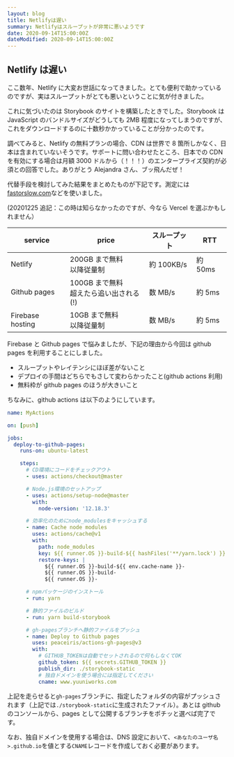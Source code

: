 ```yaml
---
layout: blog
title: Netlifyは遅い
summary: Netlifyはスループットが非常に悪いようです
date: 2020-09-14T15:00:00Z
dateModified: 2020-09-14T15:00:00Z
---
```


## Netlify は遅い

ここ数年、Netlify に大変お世話になってきました。とても便利で助かっているのですが、実はスループットがとても悪いということに気が付きました。

これに気づいたのは Storybook のサイトを構築したときでした。Storybook は JavaScript のバンドルサイズがどうしても 2MB 程度になってしまうのですが、これをダウンロードするのに十数秒かかっていることが分かったのです。

調べてみると、Netlify の無料プランの場合、CDN は世界で 8 箇所しかなく、日本は含まれていないそうです。サポートに問い合わせたところ、日本での CDN を有効にする場合は月額 3000 ドルから（！！！）のエンタープライズ契約が必須との回答でした。ありがとう Alejandra さん、ブッ飛んだぜ！

代替手段を検討してみた結果をまとめたものが下記です。測定には[fastorslow.com](https://www.fastorslow.com/)などを使いました。

(20201225 追記：この時は知らなかったのですが、今なら Vercel を選ぶかもしれません）

| service          | price                                      | スループット | RTT     |
| ---------------- | ------------------------------------------ | ------------ | ------- |
| Netlify          | 200GB まで無料<br/>以降従量制              | 約 100KB/s   | 約 50ms |
| Github pages     | 100GB まで無料<br/>超えたら追い出される(!) | 数 MB/s      | 約 5ms  |
| Firebase hosting | 10GB まで無料<br/>以降従量制               | 数 MB/s      | 約 5ms  |

Firebase と Github pages で悩みましたが、下記の理由から今回は github pages を利用することにしました。

- スループットやレイテンシにほぼ差がないこと
- デプロイの手間はどちらでもさして変わらかったこと(github actions 利用)
- 無料枠が github pages のほうが大きいこと

ちなみに、github actions は以下のようにしています。

```yaml
name: MyActions

on: [push]

jobs:
  deploy-to-github-pages:
    runs-on: ubuntu-latest

    steps:
      # CD環境にコードをチェックアウト
      - uses: actions/checkout@master

      # Node.js環境のセットアップ
      - uses: actions/setup-node@master
        with:
          node-version: '12.18.3'

      # 効率化のためにnode_modulesをキャッシュする
      - name: Cache node modules
        uses: actions/cache@v1
        with:
          path: node_modules
          key: ${{ runner.OS }}-build-${{ hashFiles('**/yarn.lock') }}
          restore-keys: |
            ${{ runner.OS }}-build-${{ env.cache-name }}-
            ${{ runner.OS }}-build-
            ${{ runner.OS }}-

      # npmパッケージのインストール
      - run: yarn

      # 静的ファイルのビルド
      - run: yarn build-storybook

      # gh-pagesブランチへ静的ファイルをプッシュ
      - name: Deploy to Github pages
        uses: peaceiris/actions-gh-pages@v3
        with:
          # GITHUB_TOKENは自動でセットされるので何もしなくてOK
          github_token: ${{ secrets.GITHUB_TOKEN }}
          publish_dir: ./storybook-static
          # 独自ドメインを使う場合には指定してください
          cname: www.yuuniworks.com
```

上記を走らせると`gh-pages`ブランチに、指定したフォルダの内容がプッシュされます（上記では`./storybook-static`に生成されたファイル）。あとは github のコンソールから、pages として公開するブランチをポチッと選べば完了です。

なお、独自ドメインを使用する場合は、DNS 設定において、`<あなたのユーザ名>.github.io`を値とする`CNAME`レコードを作成しておく必要があります。
